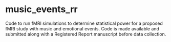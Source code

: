 # music_events_rr
Code to run fMRI simulations to determine statistical power for a proposed fMRI study with music and emotional events. Code is made available and submitted along with a Registered Report manuscript before data collection.  
